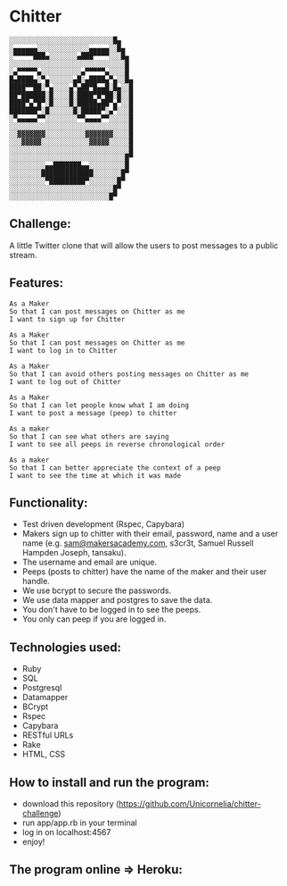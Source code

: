 Chitter
=======
```
░░░░░░░░░░░░░░░░░░░░░░░░░░█▄
░▄▄▄▄▄▄░░░░░░░░░░░░░▄▄▄▄▄░░█▄
░▀▀▀▀▀███▄░░░░░░░▄███▀▀▀▀░░░█▄
░░░░░░░░░░░░░░░░░░░░░░░░░░░░░█
░▄▀▀▀▀▀▄░░░░░░░░░░▄▀▀▀▀▀▄░░░░█
█▄████▄░▀▄░░░░░░▄█░▄████▄▀▄░░█▄
████▀▀██░▀▄░░░░▄▀▄██▀█▄▄█░█▄░░█
██▀██████░█░░░░█░████▀█▀██░█░░█
████▀▄▀█▀░█░░░░█░█████▄██▀▄▀░░█
███████▀░█░░░░░░█░█████▀░▄▀░░░█
░▀▄▄▄▄▄▀▀░░░░░░░░▀▀▄▄▄▄▀▀░░░░░█
░░░░░░░░░░░░░░░░░░░░░░░░░░░░░░█
░░▓▓▓▓▓▓▓░░░░░░░░░░▓▓▓▓▓▓▓░░░░█
░░░▓▓▓▓▓░░░░░░░░░░░░▓▓▓▓▓░░░░░█
░░░░░░░░░░░░░░░░░░░░░░░░░░░░░░█
░░░░░░░░░░░░░░░░░░░░░░░░░░░░░█▀
░░░░░░░░░▄▄███████▄▄░░░░░░░░░█
░░░░░░░░█████████████░░░░░░░█▀
░░░░░░░░░▀█████████▀░░░░░░░█▀
░░░░░░░░░░░░░░░░░░░░░░░░░░█▀
░░░░░░░░░░░░░░░░░░░░░░░░░█▀

```

Challenge:
-------

A little Twitter clone that will allow the users to post messages to a public stream.

Features:
-------

```
As a Maker
So that I can post messages on Chitter as me
I want to sign up for Chitter

As a Maker
So that I can post messages on Chitter as me
I want to log in to Chitter

As a Maker
So that I can avoid others posting messages on Chitter as me
I want to log out of Chitter

As a Maker
So that I can let people know what I am doing
I want to post a message (peep) to chitter

As a maker
So that I can see what others are saying
I want to see all peeps in reverse chronological order

As a maker
So that I can better appreciate the context of a peep
I want to see the time at which it was made
```

Functionality:
-------------

* Test driven development (Rspec, Capybara)
* Makers sign up to chitter with their email, password, name and a user name (e.g. sam@makersacademy.com, s3cr3t, Samuel Russell Hampden Joseph, tansaku).
* The username and email are unique.
* Peeps (posts to chitter) have the name of the maker and their user handle.
* We use bcrypt to secure the passwords.
* We use data mapper and postgres to save the data.
* You don't have to be logged in to see the peeps.
* You only can peep if you are logged in.

Technologies used:
-----------------
* Ruby
* SQL
* Postgresql
* Datamapper
* BCrypt
* Rspec
* Capybara
* RESTful URLs
* Rake
* HTML, CSS

How to install and run the program:
----------------------------------
- download this repository (https://github.com/Unicornelia/chitter-challenge)
- run app/app.rb in your terminal
- log in on localhost:4567
- enjoy!

The program online => Heroku:
----------------------------
